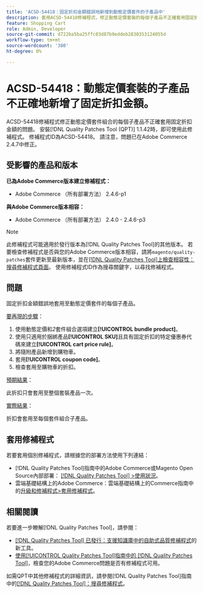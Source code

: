 ```yaml
---
title: 'ACSD-54418：固定折扣金額錯誤地新增到動態定價套件的子產品中'
description: 套用ACSD-54418修補程式，修正動態定價套裝的每個子產品不正確套用固定折扣金額的Adobe Commerce問題。
feature: Shopping Cart
role: Admin, Developer
source-git-commit: d722ba5ba25ffc03d87b9eddeb2830353124055d
workflow-type: tm+mt
source-wordcount: '380'
ht-degree: 0%

---
```


# ACSD-54418：動態定價套裝的子產品不正確地新增了固定折扣金額。

ACSD-54418修補程式修正動態定價套件組合的每個子產品不正確套用固定折扣金額的問題。 安裝[!DNL Quality Patches Tool (QPT)] 1.1.42時，即可使用此修補程式。 修補程式ID為ACSD-54418。 請注意，問題已在Adobe Commerce 2.4.7中修正。

## 受影響的產品和版本

**已為Adobe Commerce版本建立修補程式：**

* Adobe Commerce （所有部署方法） 2.4.6-p1

**與Adobe Commerce版本相容：**

* Adobe Commerce （所有部署方法） 2.4.0 - 2.4.6-p3

>[!NOTE]
>
>此修補程式可能適用於發行版本為[!DNL Quality Patches Tool]的其他版本。 若要檢查修補程式是否與您的Adobe Commerce版本相容，請將`magento/quality-patches`套件更新至最新版本，並在[[!DNL Quality Patches Tool]上檢查相容性：搜尋修補程式頁面](https://experienceleague.adobe.com/tools/commerce-quality-patches/index.html)。 使用修補程式ID作為搜尋關鍵字，以尋找修補程式。

## 問題

固定折扣金額錯誤地套用至動態定價套件的每個子產品。

<u>要再現的步驟</u>：

1. 使用動態定價和&#x200B;*2*&#x200B;套件組合選項建立&#x200B;**[!UICONTROL bundle product]**。
1. 使用只適用於捆綁產品&#x200B;**[!UICONTROL SKU]**&#x200B;且具有固定折扣的特定優惠券代碼來建立&#x200B;**[!UICONTROL cart price rule]**。
1. 將隨附產品新增到購物車。
1. 套用&#x200B;**[!UICONTROL coupon code]**。
1. 檢查套用至購物車的折扣。

<u>預期結果</u>：

此折扣只會套用至整個套裝產品一次。

<u>實際結果</u>：

折扣會套用至每個套件組合子產品。

## 套用修補程式

若要套用個別修補程式，請根據您的部署方法使用下列連結：

* [!DNL Quality Patches Tool]指南中的Adobe Commerce或Magento Open Source內部部署： [[!DNL Quality Patches Tool] >使用狀況](https://experienceleague.adobe.com/docs/commerce-operations/tools/quality-patches-tool/usage.html)。
* 雲端基礎結構上的Adobe Commerce：雲端基礎結構上的Commerce指南中的[升級和修補程式>套用修補程式](https://experienceleague.adobe.com/docs/commerce-cloud-service/user-guide/develop/upgrade/apply-patches.html)。

## 相關閱讀

若要進一步瞭解[!DNL Quality Patches Tool]，請參閱：

* [[!DNL Quality Patches Tool] 已發行：支援知識庫中的自助式品質修補程式](https://experienceleague.adobe.com/en/docs/commerce-knowledge-base/kb/announcements/commerce-announcements/magento-quality-patches-released-new-tool-to-self-serve-quality-patches)的新工具。
* [使用[!UICONTROL Quality Patches Tool]指南中的 [!DNL Quality Patches Tool]](/help/tools/quality-patches-tool/patches-available-in-qpt/check-patch-for-magento-issue-with-magento-quality-patches.md)，檢查您的Adobe Commerce問題是否有修補程式可用。


如需QPT中其他修補程式的詳細資訊，請參閱[!DNL Quality Patches Tool]指南中的[[!DNL Quality Patches Tool]：搜尋修補程式](https://experienceleague.adobe.com/tools/commerce-quality-patches/index.html)。
